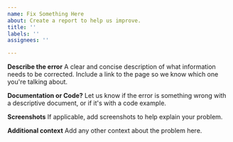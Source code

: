 ```yaml
---
name: Fix Something Here
about: Create a report to help us improve.
title: ''
labels: ''
assignees: ''

---
```


**Describe the error**
A clear and concise description of what information needs to be corrected.
Include a link to the page so we know which one you're talking about.

**Documentation or Code?**
Let us know if the error is something wrong with a descriptive document, or if it's with a code example.

**Screenshots**
If applicable, add screenshots to help explain your problem.

**Additional context**
Add any other context about the problem here.
